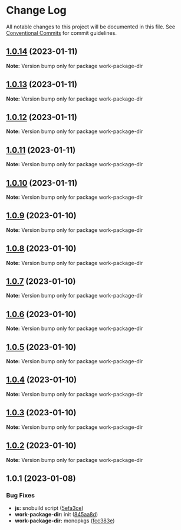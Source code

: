 # Change Log

All notable changes to this project will be documented in this file.
See [Conventional Commits](https://conventionalcommits.org) for commit guidelines.

## [1.0.14](https://github.com/snomiao/js/compare/work-package-dir@1.0.1...work-package-dir@1.0.14) (2023-01-11)

**Note:** Version bump only for package work-package-dir

## [1.0.13](https://github.com/snomiao/js/compare/work-package-dir@1.0.1...work-package-dir@1.0.13) (2023-01-11)

**Note:** Version bump only for package work-package-dir

## [1.0.12](https://github.com/snomiao/js/compare/work-package-dir@1.0.1...work-package-dir@1.0.12) (2023-01-11)

**Note:** Version bump only for package work-package-dir

## [1.0.11](https://github.com/snomiao/js/compare/work-package-dir@1.0.1...work-package-dir@1.0.11) (2023-01-11)

**Note:** Version bump only for package work-package-dir

## [1.0.10](https://github.com/snomiao/js/compare/work-package-dir@1.0.1...work-package-dir@1.0.10) (2023-01-11)

**Note:** Version bump only for package work-package-dir

## [1.0.9](https://github.com/snomiao/js/compare/work-package-dir@1.0.1...work-package-dir@1.0.9) (2023-01-10)

**Note:** Version bump only for package work-package-dir

## [1.0.8](https://github.com/snomiao/js/compare/work-package-dir@1.0.1...work-package-dir@1.0.8) (2023-01-10)

**Note:** Version bump only for package work-package-dir

## [1.0.7](https://github.com/snomiao/js/compare/work-package-dir@1.0.1...work-package-dir@1.0.7) (2023-01-10)

**Note:** Version bump only for package work-package-dir

## [1.0.6](https://github.com/snomiao/js/compare/work-package-dir@1.0.1...work-package-dir@1.0.6) (2023-01-10)

**Note:** Version bump only for package work-package-dir

## [1.0.5](https://github.com/snomiao/js/compare/work-package-dir@1.0.1...work-package-dir@1.0.5) (2023-01-10)

**Note:** Version bump only for package work-package-dir

## [1.0.4](https://github.com/snomiao/js/compare/work-package-dir@1.0.1...work-package-dir@1.0.4) (2023-01-10)

**Note:** Version bump only for package work-package-dir

## [1.0.3](https://github.com/snomiao/js/compare/work-package-dir@1.0.1...work-package-dir@1.0.3) (2023-01-10)

**Note:** Version bump only for package work-package-dir

## [1.0.2](https://github.com/snomiao/js/compare/work-package-dir@1.0.1...work-package-dir@1.0.2) (2023-01-10)

**Note:** Version bump only for package work-package-dir

## 1.0.1 (2023-01-08)

### Bug Fixes

- **js:** snobuild script ([5efa3ce](https://github.com/snomiao/js/commit/5efa3ce1fdab8d44c9688d10c01cfd7836a397dc))
- **work-package-dir:** init ([845aa8d](https://github.com/snomiao/js/commit/845aa8dd871be6d37223fbbf19e4326b5e167b89))
- **work-package-dir:** monopkgs ([fcc383e](https://github.com/snomiao/js/commit/fcc383ef73418713c923c8de5ace713bad1fca74))
